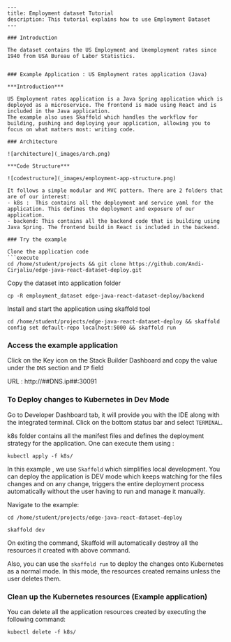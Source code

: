 ```
---
title: Employment dataset Tutorial
description: This tutorial explains how to use Employment Dataset
---

### Introduction

The dataset contains the US Employment and Unemployment rates since 1940 from USA Bureau of Labor Statistics.


### Example Application : US Employment rates application (Java)

***Introduction***

US Employment rates application is a Java Spring application which is deployed as a microservice. The frontend is made using React and is included in the Java application.
The example also uses Skaffold which handles the workflow for building, pushing and deploying your application, allowing you to focus on what matters most: writing code.

### Architecture

![architecture](_images/arch.png)

***Code Structure***

![codestructure](_images/employment-app-structure.png)

It follows a simple modular and MVC pattern. There are 2 folders that are of our interest:
- k8s :  This contains all the deployment and service yaml for the application. This defines the deployment and exposure of our application.
- backend: This contains all the backend code that is building using Java Spring. The frontend build in React is included in the backend.

### Try the example

Clone the application code
```execute
cd /home/student/projects && git clone https://github.com/Andi-Cirjaliu/edge-java-react-dataset-deploy.git
```

Copy the dataset into application folder
```execute
cp -R employment_dataset edge-java-react-dataset-deploy/backend
```

Install and start the application using skaffold tool
```execute
cd /home/student/projects/edge-java-react-dataset-deploy && skaffold config set default-repo localhost:5000 && skaffold run
```

### Access the example application

Click on the Key icon on the Stack Builder Dashboard and copy the value under the `DNS` section and `IP` field

URL :  http://##DNS.ip##:30091

### To Deploy changes to Kubernetes in Dev Mode

Go to Developer Dashboard tab, it will provide you with the IDE along with the integrated terminal.  Click on the bottom status bar and select `TERMINAL`. 

k8s folder contains all the manifest files and defines the deployment strategy for the application.
One can execute them using :

```execute
kubectl apply -f k8s/
```

In this example , we use `Skaffold` which simplifies local development. You can deploy the application is DEV mode which keeps watching for the files changes and on any change, triggers the entire deployment process automatically without the user having to run and manage it manually.

Navigate to the example:

```execute
cd /home/student/projects/edge-java-react-dataset-deploy
```

```execute
skaffold dev
```

On exiting the command, Skaffold will automatically destroy all the resources it created with above command.


Also, you can use the `skaffold run` to deploy the changes onto Kubernetes as a normal mode. In this mode, the resources created remains unless the user deletes them.

### Clean up the Kubernetes resources (Example application)

You can delete all the application resources created by executing the following command:

```execute
kubectl delete -f k8s/
```




